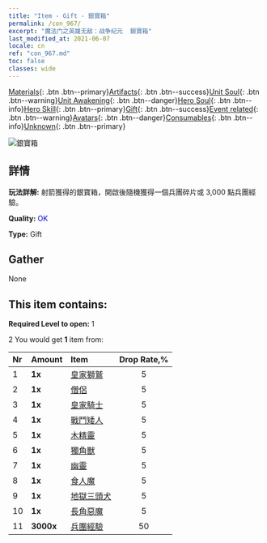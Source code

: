 ```yaml
---
title: "Item - Gift - 銀寶箱"
permalink: /con_967/
excerpt: "魔法门之英雄无敌：战争纪元  銀寶箱"
last_modified_at: 2021-06-07
locale: cn
ref: "con_967.md"
toc: false
classes: wide
---
```

 [Materials](/ItemsCN/){: .btn .btn--primary}[Artifacts](/ItemsCN/Artifacts/){: .btn .btn--success}[Unit Soul](/ItemsCN/UnitSoul/){: .btn .btn--warning}[Unit Awakening](/ItemsCN/UnitAwakening/){: .btn .btn--danger}[Hero Soul](/ItemsCN/HeroSoul/){: .btn .btn--info}[Hero Skill](/ItemsCN/HeroSkill/){: .btn .btn--primary}[Gift](/ItemsCN/Gift/){: .btn .btn--success}[Event related](/ItemsCN/Events/){: .btn .btn--warning}[Avatars](/ItemsCN/Avatars/){: .btn .btn--danger}[Consumables](/ItemsCN/Consumables/){: .btn .btn--info}[Unknown](/ItemsCN/Unknown/){: .btn .btn--primary}

 ![銀寶箱](/images/t/i_50002.png)

## 詳情
 **玩法詳解:** 射箭獲得的銀寶箱，開啟後隨機獲得一個兵團碎片或 3,000 點兵團經驗。

 **Quality:** <span style="color: #0000CD">OK</span>

 **Type:** Gift

## Gather

  None

## This item contains:

 **Required Level to open:** 1

 2 You would get **1** item  from:

  | Nr | Amount |     Item    | Drop Rate,% |
  |:---|:-------|:------------|:---------:|
  | 1 |  **1x** | [皇家獅鷲](/cn/Items/unt_192/) | 5 | 
  | 2 |  **1x** | [僧侶](/cn/Items/unt_194/) | 5 | 
  | 3 |  **1x** | [皇家騎士](/cn/Items/unt_195/) | 5 | 
  | 4 |  **1x** | [戰鬥矮人](/cn/Items/unt_200/) | 5 | 
  | 5 |  **1x** | [木精靈](/cn/Items/unt_201/) | 5 | 
  | 6 |  **1x** | [獨角獸](/cn/Items/unt_204/) | 5 | 
  | 7 |  **1x** | [幽靈](/cn/Items/unt_210/) | 5 | 
  | 8 |  **1x** | [食人魔](/cn/Items/unt_220/) | 5 | 
  | 9 |  **1x** | [地獄三頭犬](/cn/Items/unt_228/) | 5 | 
  | 10 |  **1x** | [長角惡魔](/cn/Items/unt_229/) | 5 | 
  | 11 |  **3000x** | [兵團經驗](/cn/Items/con_902/) | 50 | 
